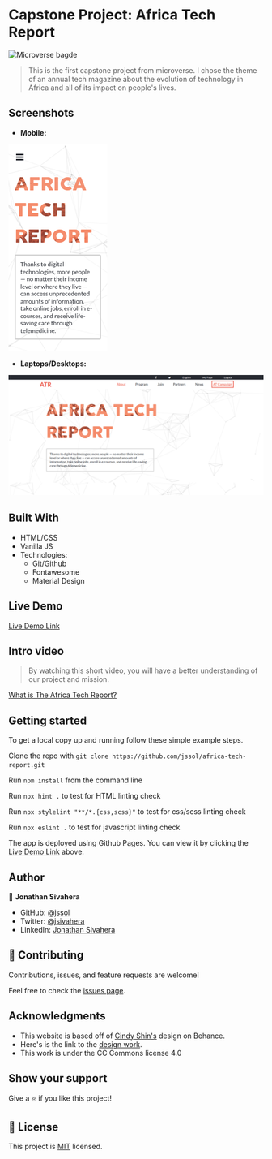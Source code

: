 
# Capstone Project: Africa Tech Report

![Microverse bagde](https://img.shields.io/badge/Microverse-blueviolet)

> This is the first capstone project from microverse. I chose the theme of an annual tech magazine about the evolution of technology in Africa and all of its impact on people's lives.

## Screenshots

- **Mobile:**

![Mobile screenshot](./assets/images/mobile.png)

- **Laptops/Desktops:**

![Computer screenshot](./assets/images/computer.png)

## Built With

- HTML/CSS
- Vanilla JS
- Technologies:
  - Git/Github
  - Fontawesome
  - Material Design

## Live Demo

[Live Demo Link](https://jssol.github.io/africa-tech-report/)

## Intro video

> By watching this short video, you will have a better understanding of our project and mission.

[What is The Africa Tech Report?](https://www.loom.com/share/ac2ae7cd0abc45edb19133912fc43526)

## Getting started

To get a local copy up and running follow these simple example steps.

Clone the repo with `git clone https://github.com/jssol/africa-tech-report.git`

Run `npm install` from the command line

Run `npx hint .` to test for HTML linting check

Run `npx stylelint "**/*.{css,scss}"` to test for css/scss linting check

Run `npx eslint .` to test for javascript linting check

The app is deployed using Github Pages. You can view it by clicking the [Live Demo Link](#Live-Demo) above.

## Author

👤 **Jonathan Sivahera**

- GitHub: [@jssol](https://github.com/jssol)
- Twitter: [@jsivahera](https://twitter.com/jsivahera)
- LinkedIn: [Jonathan Sivahera](https://linkedin.com/in/jsivahera)

## 🤝 Contributing

Contributions, issues, and feature requests are welcome!

Feel free to check the [issues page](../../issues/).

## Acknowledgments

- This website is based off of [Cindy Shin's](https://www.behance.net/adagio07) design on Behance.
- Here's is the link to the [design work](https://www.behance.net/gallery/29845175/CC-Global-Summit-2015).
- This work is under the CC Commons license 4.0

## Show your support

Give a ⭐️ if you like this project!

## 📝 License

This project is [MIT](./MIT.md) licensed.
